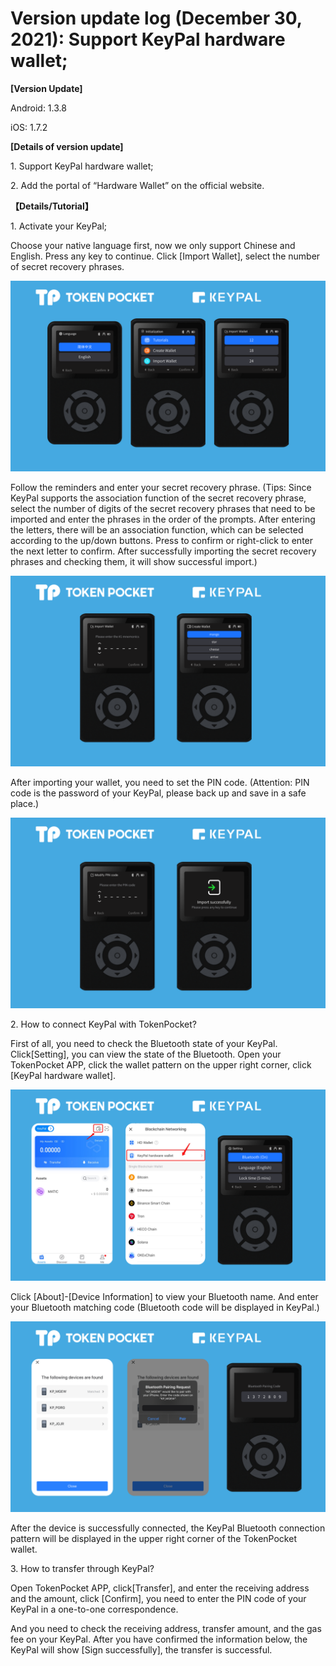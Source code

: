 # Version update log (December 30, 2021): Support KeyPal hardware wallet;

**\[Version Update]**

Android: 1.3.8

iOS: 1.7.2

**\[Details of version update]**

1\. Support KeyPal hardware wallet;

2\. Add the portal of “Hardware Wallet” on the official website.

**【Details/Tutorial】**

1\. Activate your KeyPal;

Choose your native language first, now we only support Chinese and English. Press any key to continue. Click \[Import Wallet], select the number of secret recovery phrases.

![](<../../.gitbook/assets/image (40).png>)

Follow the reminders and enter your secret recovery phrase. (Tips: Since KeyPal supports the association function of the secret recovery phrase, select the number of digits of the secret recovery phrases that need to be imported and enter the phrases in the order of the prompts. After entering the letters, there will be an association function, which can be selected according to the up/down buttons. Press to confirm or right-click to enter the next letter to confirm. After successfully importing the secret recovery phrases and checking them, it will show successful import.)

![](<../../.gitbook/assets/image (51).png>)

After importing your wallet, you need to set the PIN code. (Attention: PIN code is the password of your KeyPal, please back up and save in a safe place.)

![](<../../.gitbook/assets/image (44).png>)

2\. How to connect KeyPal with TokenPocket?

First of all, you need to check the Bluetooth state of your KeyPal. Click\[Setting], you can view the state of the Bluetooth. Open your TokenPocket APP, click the wallet pattern on the upper right corner, click \[KeyPal hardware wallet].

![](../../.gitbook/assets/100.png)

Click \[About]-\[Device Information] to view your Bluetooth name. And enter your Bluetooth matching code (Bluetooth code will be displayed in KeyPal.)

![](<../../.gitbook/assets/image (45).png>)

After the device is successfully connected, the KeyPal Bluetooth connection pattern will be displayed in the upper right corner of the TokenPocket wallet.



3\. How to transfer through KeyPal?

Open TokenPocket APP, click\[Transfer], and enter the receiving address and the amount, click \[Confirm], you need to enter the PIN code of your KeyPal in a one-to-one correspondence.



And you need to check the receiving address, transfer amount, and the gas fee on your KeyPal. After you have confirmed the information below, the KeyPal will show \[Sign successfully], the transfer is successful.


